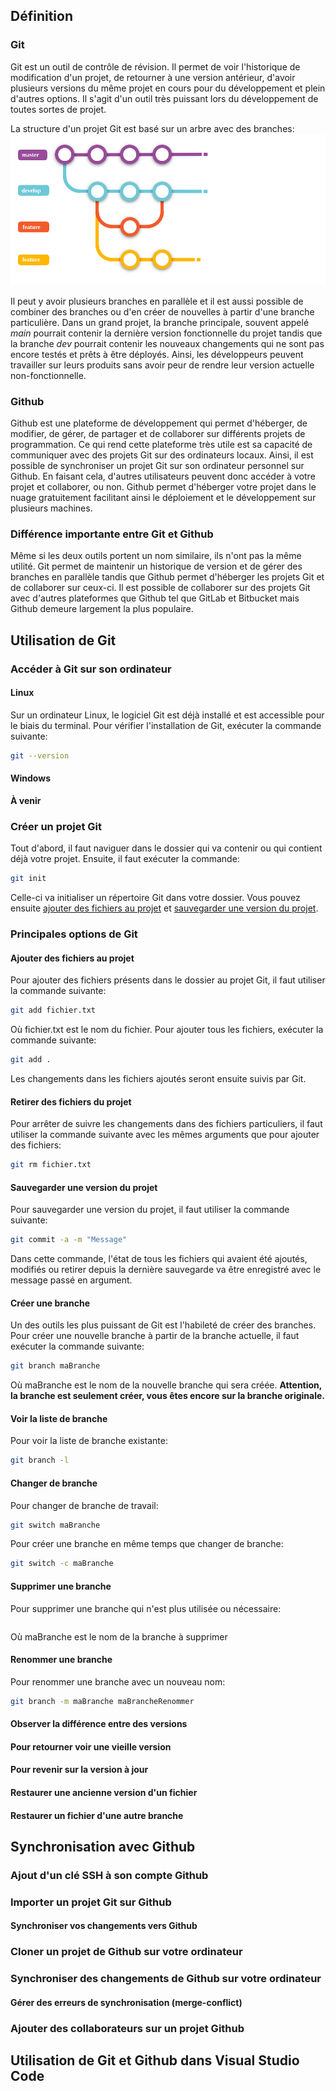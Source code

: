 ## Définition
### Git
Git est un outil de contrôle de révision. Il permet de voir l'historique de modification d'un projet, de retourner à une version antérieur, d'avoir plusieurs versions du même projet en cours pour du développement et plein d'autres options. Il s'agit d'un outil très puissant lors du développement de toutes sortes de projet.

La structure d'un projet Git est basé sur un arbre avec des branches:
![branch](branch.png)

Il peut y avoir plusieurs branches en parallèle et il est aussi possible de combiner des branches ou d'en créer de nouvelles à partir d'une branche particulière. Dans un grand projet, la branche principale, souvent appelé *main* pourrait contenir la dernière version fonctionnelle du projet tandis que la branche *dev* pourrait contenir les nouveaux changements qui ne sont pas encore testés et prêts à être déployés. Ainsi, les développeurs peuvent travailler sur leurs produits sans avoir peur de rendre leur version actuelle non-fonctionnelle.

### Github
Github est une plateforme de développement qui permet d'héberger, de modifier, de gérer, de partager et de collaborer sur différents projets de programmation. Ce qui rend cette plateforme très utile est sa capacité de communiquer avec des projets Git sur des ordinateurs locaux. Ainsi, il est possible de synchroniser un projet Git sur son ordinateur personnel sur Github. En faisant cela, d'autres utilisateurs peuvent donc accéder à votre projet et collaborer, ou non. Github permet d'héberger votre projet dans le nuage gratuitement facilitant ainsi le déploiement et le développement sur plusieurs machines.

### Différence importante entre Git et Github
Même si les deux outils portent un nom similaire, ils n'ont pas la même utilité. Git permet de maintenir un historique de version et de gérer des branches en parallèle tandis que Github permet d'héberger les projets Git et de collaborer sur ceux-ci. Il est possible de collaborer sur des projets Git avec d'autres plateformes que Github tel que GitLab et Bitbucket mais Github demeure largement la plus populaire.

## Utilisation de Git
### Accéder à Git sur son ordinateur
#### Linux
Sur un ordinateur Linux, le logiciel Git est déjà installé et est accessible pour le biais du terminal. Pour vérifier l'installation de Git, exécuter la commande suivante:
```bash
git --version
```
#### Windows
**À venir**
### Créer un projet Git
Tout d'abord, il faut naviguer dans le dossier qui va contenir ou qui contient déjà votre projet. Ensuite, il faut exécuter la commande:
```bash
git init
```

Celle-ci va initialiser un répertoire Git dans votre dossier. Vous pouvez ensuite [ajouter des fichiers au projet](Tutoriel%20Github-Git.md#Ajouter%20des%20fichiers%20au%20projet) et [sauvegarder une version du projet](Tutoriel%20Github-Git.md#Sauvegarder%20une%20version%20du%20projet).
### Principales options de Git
#### Ajouter des fichiers au projet
Pour ajouter des fichiers présents dans le dossier au projet Git, il faut utiliser la commande suivante:
```bash
git add fichier.txt
```
Où fichier.txt est le nom du fichier. Pour ajouter tous les fichiers, exécuter la commande suivante:
```bash
git add .
```

Les changements dans les fichiers ajoutés seront ensuite suivis par Git.
#### Retirer des fichiers du projet
Pour arrêter de suivre les changements dans des fichiers particuliers, il faut utiliser la commande suivante avec les mêmes arguments que pour ajouter des fichiers:
```bash
git rm fichier.txt
```
#### Sauvegarder une version du projet
Pour sauvegarder une version du projet, il faut utiliser la commande suivante:
```bash
git commit -a -m "Message"
```
Dans cette commande, l'état de tous les fichiers qui avaient été ajoutés, modifiés ou retirer depuis la dernière sauvegarde va être enregistré avec le message passé en argument.
#### Créer une branche
Un des outils les plus puissant de Git est l'habileté de créer des branches. Pour créer une nouvelle branche à partir de la branche actuelle, il faut exécuter la commande suivante:
```bash
git branch maBranche
```
Où maBranche est le nom de la nouvelle branche qui sera créée. **Attention, la branche est seulement créer, vous êtes encore sur la branche originale.**
#### Voir la liste de branche
Pour voir la liste de branche existante:
```bash
git branch -l
```
#### Changer de branche
Pour changer de branche de travail:
```bash
git switch maBranche
```
Pour créer une branche en même temps que changer de branche:
```bash
git switch -c maBranche
```
#### Supprimer une branche
Pour supprimer une branche qui n'est plus utilisée ou nécessaire:
```git branch -d maBranche
```
Où maBranche est le nom de la branche à supprimer
#### Renommer une branche
Pour renommer une branche avec un nouveau nom:
```bash
git branch -m maBranche maBrancheRenommer
```
#### Observer la différence entre des versions
#### Pour retourner voir une vieille version
#### Pour revenir sur la version à jour
#### Restaurer une ancienne version d'un fichier
#### Restaurer un fichier d'une autre branche

## Synchronisation avec Github
### Ajout d'un clé SSH à son compte Github
### Importer un projet Git sur Github
#### Synchroniser vos changements vers Github

### Cloner un projet de Github sur votre ordinateur
### Synchroniser des changements de Github sur votre ordinateur
#### Gérer des erreurs de synchronisation (merge-conflict)
### Ajouter des collaborateurs sur un projet Github


## Utilisation de Git et Github dans Visual Studio Code
